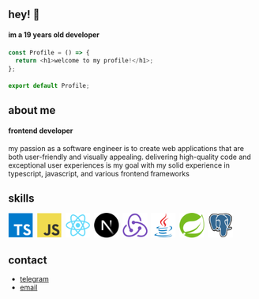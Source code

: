 ## hey! 👋

#### im a 19 years old developer

```typescript
const Profile = () => {
  return <h1>welcome to my profile!</h1>;
};

export default Profile;
```

## about me

#### frontend developer

my passion as a software engineer is to create web applications that are both user-friendly and visually appealing. delivering high-quality code and exceptional user experiences is my goal with my solid experience in typescript, javascript, and various frontend frameworks

## skills

<p>
<a><img src="https://github.com/devicons/devicon/blob/master/icons/typescript/typescript-original.svg" title="Typescript" alt="Typescript" width="50" height="50"/></a>&nbsp;
<a><img src="https://github.com/devicons/devicon/blob/master/icons/javascript/javascript-original.svg" title="Javascript" alt="Javascript" width="50" height="50"/></a>&nbsp;
<a><img src="https://github.com/devicons/devicon/blob/master/icons/react/react-original.svg" title="React" alt="React" width="50" height="50"/></a>&nbsp;
<a><img src="https://github.com/devicons/devicon/blob/master/icons/nextjs/nextjs-original.svg" title="Next" alt="Next" width="50" height="50"/></a>&nbsp;
<a><img src="https://github.com/devicons/devicon/blob/master/icons/redux/redux-original.svg" title="Redux" alt="Redux" width="50" height="50"/></a>&nbsp;
<a><img src="https://github.com/devicons/devicon/blob/master/icons/java/java-original.svg" title="Java" alt="Java " width="50" height="50"/></a>&nbsp;
<a><img src="https://github.com/devicons/devicon/blob/master/icons/spring/spring-original.svg"  title="Spring" alt="Spring" width="50" height="50"/></a>&nbsp;
<a><img src="https://github.com/devicons/devicon/blob/master/icons/postgresql/postgresql-original.svg" title="Postgresql" alt="Postgresql" width="50" height="50"/></a>&nbsp;
</p>

## contact

- [telegram](https://t.me/xennaska)
- [email](mailto:vanya.tar@gmail.com)

